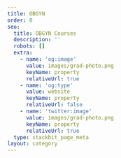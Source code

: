 ```yaml
---
title: OBGYN
order: 0
seo:
  title: OBGYN Courses
  description: ''
  robots: []
  extra:
    - name: 'og:image'
      value: images/grad-photo.png
      keyName: property
      relativeUrl: true
    - name: 'og:type'
      value: website
      keyName: property
      relativeUrl: false
    - name: 'twitter:image'
      value: images/grad-photo.png
      keyName: property
      relativeUrl: true
  type: stackbit_page_meta
layout: category
---
```

